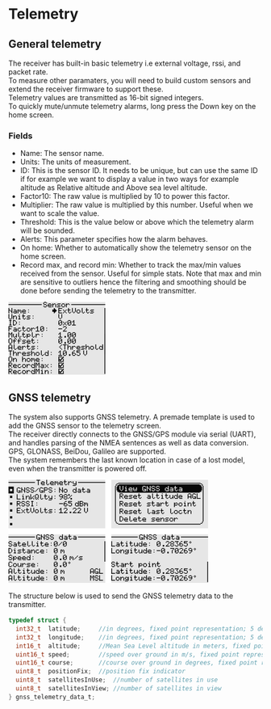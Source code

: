 # Telemetry
## General telemetry
The receiver has built-in basic telemetry i.e external voltage, rssi, and packet rate. 
<br>To measure other paramaters, you will need to build custom sensors and extend the receiver firmware to support these.
<br>Telemetry values are transmitted as 16-bit signed integers.
<br>To quickly mute/unmute telemetry alarms, long press the Down key on the home screen.

### Fields
- Name: The sensor name.
- Units: The units of measurement.
- ID: This is the sensor ID. It needs to be unique, but can use the same ID if for example we want
to display a value in two ways for example altitude as Relative altitude and Above sea level altitude.
- Factor10: The raw value is multiplied by 10 to power this factor.
- Multiplier: The raw value is multiplied by this number. Useful when we want to scale the value.
- Threshold: This is the value below or above which the telemetry alarm will be sounded.
- Alerts: This parameter specifies how the alarm behaves.
- On home: Whether to automatically show the telemetry sensor on the home screen.
- Record max, and record min: Whether to track the max/min values received from the sensor. Useful 
for simple stats. Note that max and min are sensitive to outliers hence the filtering and smoothing
should be done before sending the telemetry to the transmitter.

<p align="left">
<img src="img7.png" width = "192"/>
</p>

## GNSS telemetry
The system also supports GNSS telemetry. A premade template is used to add the GNSS sensor to the telemetry screen.  
The receiver directly connects to the GNSS/GPS module via serial (UART), and handles parsing of the NMEA sentences 
as well as data conversion. GPS, GLONASS, BeiDou, Galileo are supported.  
The system remembers the last known location in case of a lost model, even when the transmitter is powered off.

<p align="left">
<img src="img8.png" width = "396"/>
</p>

The structure below is used to send the GNSS telemetry data to the transmitter.

```c
typedef struct {
  int32_t  latitude;     //in degrees, fixed point representation; 5 decimal places of precision 
  int32_t  longitude;    //in degrees, fixed point representation; 5 decimal places of precision
  int16_t  altitude;     //Mean Sea Level altitude in meters, fixed point representation; 0 decimal places of precision
  uint16_t speed;        //speed over ground in m/s, fixed point representation; 1 decimal places of precision
  uint16_t course;       //course over ground in degrees, fixed point representation; 1 decimal places of precision
  uint8_t  positionFix;  //position fix indicator
  uint8_t  satellitesInUse;  //number of satellites in use
  uint8_t  satellitesInView; //number of satellites in view
} gnss_telemetry_data_t;
```

